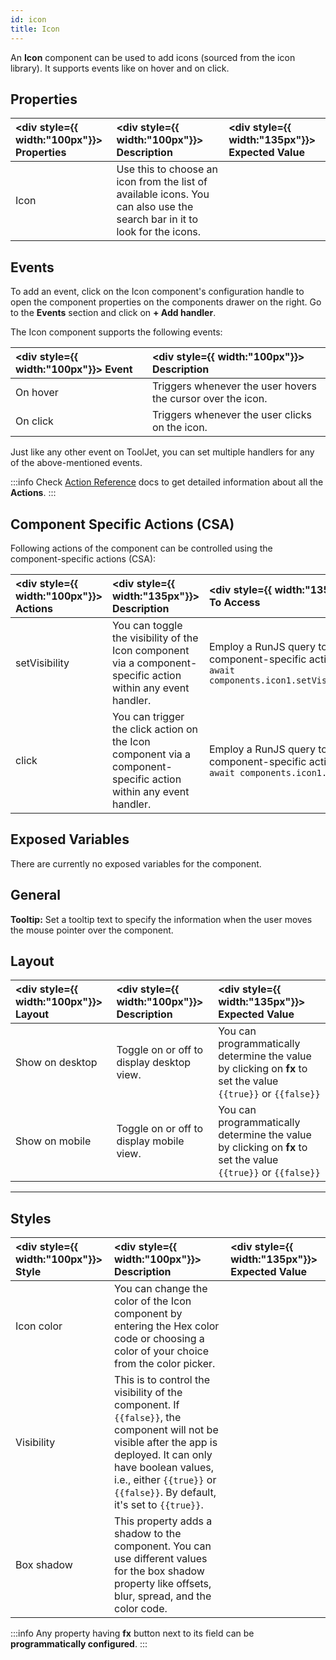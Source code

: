 ```yaml
---
id: icon
title: Icon 
---
```


An **Icon** component can be used to add icons (sourced from the icon library). It supports events like on hover and on click.

<div style={{paddingTop:'24px'}}>

## Properties

|  <div style={{ width:"100px"}}> Properties </div> |  <div style={{ width:"100px"}}> Description </div> |  <div style={{ width:"135px"}}> Expected Value </div> |
|:----------- |:----------- |:-------------- |
| Icon | Use this to choose an icon from the list of available icons. You can also use the search bar in it to look for the icons. | 

</div>

<div style={{paddingTop:'24px'}}>

## Events

To add an event, click on the Icon component's configuration handle to open the component properties on the components drawer on the right. Go to the **Events** section and click on **+ Add handler**.

The Icon component supports the following events:

|  <div style={{ width:"100px"}}> Event </div> |  <div style={{ width:"100px"}}> Description </div> |
|:----------- |:----------- |
| On hover      | Triggers whenever the user hovers the cursor over the icon. |
| On click      | Triggers whenever the user clicks on the icon. |

Just like any other event on ToolJet, you can set multiple handlers for any of the above-mentioned events.

:::info
Check [Action Reference](/docs/category/actions-reference) docs to get detailed information about all the **Actions**.
:::

</div>

<div style={{paddingTop:'24px'}}>

## Component Specific Actions (CSA)

Following actions of the component can be controlled using the component-specific actions (CSA):

| <div style={{ width:"100px"}}> Actions  </div>   | <div style={{ width:"135px"}}> Description </div> | <div style={{ width:"135px"}}> How To Access </div> |
|:----------- |:----------- |:--------- |
| setVisibility | You can toggle the visibility of the Icon component via a component-specific action within any event handler. | Employ a RunJS query to execute component-specific actions such as `await components.icon1.setVisibility(false)` |
| click | You can trigger the click action on the Icon component via a component-specific action within any event handler. | Employ a RunJS query to execute component-specific actions such as `await components.icon1.click()` |

</div>

<div style={{paddingTop:'24px'}}>

## Exposed Variables

There are currently no exposed variables for the component.

</div>

<div style={{paddingTop:'24px'}}>

## General

<b>Tooltip:</b> Set a tooltip text to specify the information when the user moves the mouse pointer over the component.

</div>

<div style={{paddingTop:'24px'}}>

## Layout

| <div style={{ width:"100px"}}> Layout </div> | <div style={{ width:"100px"}}> Description </div> | <div style={{ width:"135px"}}> Expected Value </div> |
|:--------------- |:----------------------------------------- | :------------------------------------------------------------------------------------------------------------- |
| Show on desktop | Toggle on or off to display desktop view. | You can programmatically determine the value by clicking on **fx** to set the value `{{true}}` or `{{false}}` |
| Show on mobile  | Toggle on or off to display mobile view.  | You can programmatically determine the value by clicking on **fx** to set the value `{{true}}` or `{{false}}` |

</div>

<div style={{paddingTop:'24px'}}>

---

## Styles

| <div style={{ width:"100px"}}> Style </div> | <div style={{ width:"100px"}}> Description </div> | <div style={{ width:"135px"}}> Expected Value </div> |
|:----------- |:----------- |:------------- |
| Icon color | You can change the color of the Icon component by entering the Hex color code or choosing a color of your choice from the color picker. |
| Visibility | This is to control the visibility of the component. If `{{false}}`, the component will not be visible after the app is deployed. It can only have boolean values, i.e., either `{{true}}` or `{{false}}`. By default, it's set to `{{true}}`. |
| Box shadow | This property adds a shadow to the component. You can use different values for the box shadow property like offsets, blur, spread, and the color code. |

:::info
Any property having **fx** button next to its field can be **programmatically configured**.
:::

</div>

